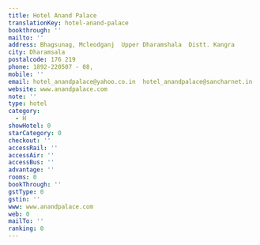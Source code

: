 ```yaml
---
title: Hotel Anand Palace
translationKey: hotel-anand-palace
bookthrough: ''
mailto: ''
address: Bhagsunag, Mcleodganj  Upper Dharamshala  Distt. Kangra
city: Dharamsala
postalcode: 176 219
phone: 1892-220507 - 08,
mobile: ''
email: hotel_anandpalace@yahoo.co.in  hotel_anandpalace@sancharnet.in
website: www.anandpalace.com
note: ''
type: hotel
category:
  - H
showHotel: 0
starCategory: 0
checkout: ''
accessRail: ''
accessAir: ''
accessBus: ''
advantage: ''
rooms: 0
bookThrough: ''
gstType: 0
gstin: ''
www: www.anandpalace.com
web: 0
mailTo: ''
ranking: 0
---
```








